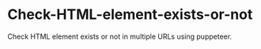 # Check-HTML-element-exists-or-not
Check HTML element exists or not in multiple URLs using puppeteer.
